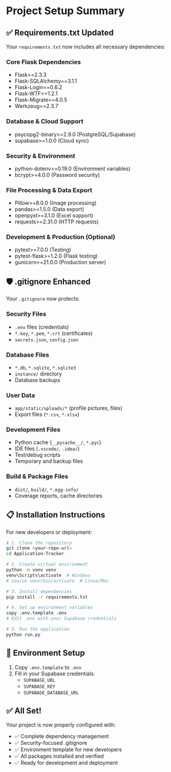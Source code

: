 # Project Setup Summary

## ✅ Requirements.txt Updated

Your `requirements.txt` now includes all necessary dependencies:

### Core Flask Dependencies
- Flask==2.3.3
- Flask-SQLAlchemy==3.1.1  
- Flask-Login==0.6.2
- Flask-WTF==1.2.1
- Flask-Migrate==4.0.5
- Werkzeug==2.3.7

### Database & Cloud Support
- psycopg2-binary>=2.9.0 (PostgreSQL/Supabase)
- supabase>=1.0.0 (Cloud sync)

### Security & Environment
- python-dotenv>=0.19.0 (Environment variables)
- bcrypt>=4.0.0 (Password security)

### File Processing & Data Export
- Pillow>=8.0.0 (Image processing)
- pandas>=1.5.0 (Data export)
- openpyxl>=3.1.0 (Excel support)
- requests>=2.31.0 (HTTP requests)

### Development & Production (Optional)
- pytest>=7.0.0 (Testing)
- pytest-flask>=1.2.0 (Flask testing)
- gunicorn>=21.0.0 (Production server)

## 🛡️ .gitignore Enhanced

Your `.gitignore` now protects:

### Security Files
- `.env` files (credentials)
- `*.key`, `*.pem`, `*.crt` (certificates)
- `secrets.json`, `config.json`

### Database Files
- `*.db`, `*.sqlite`, `*.sqlite3`
- `instance/` directory
- Database backups

### User Data
- `app/static/uploads/*` (profile pictures, files)
- Export files (`*.csv`, `*.xlsx`)

### Development Files
- Python cache (`__pycache__/`, `*.pyc`)
- IDE files (`.vscode/`, `.idea/`)
- Test/debug scripts
- Temporary and backup files

### Build & Package Files
- `dist/`, `build/`, `*.egg-info/`
- Coverage reports, cache directories

## 📋 Installation Instructions

For new developers or deployment:

```bash
# 1. Clone the repository
git clone <your-repo-url>
cd Application-Tracker

# 2. Create virtual environment
python -m venv venv
venv\Scripts\activate  # Windows
# source venv/bin/activate  # Linux/Mac

# 3. Install dependencies
pip install -r requirements.txt

# 4. Set up environment variables
copy .env.template .env
# Edit .env with your Supabase credentials

# 5. Run the application
python run.py
```

## 🔐 Environment Setup

1. Copy `.env.template` to `.env`
2. Fill in your Supabase credentials:
   - `SUPABASE_URL`
   - `SUPABASE_KEY`  
   - `SUPABASE_DATABASE_URL`

## ✅ All Set!

Your project is now properly configured with:
- ✅ Complete dependency management
- ✅ Security-focused .gitignore
- ✅ Environment template for new developers
- ✅ All packages installed and verified
- ✅ Ready for development and deployment
